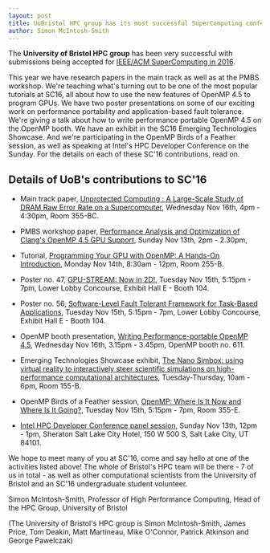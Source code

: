 ```yaml
---
layout: post
title: UoBristol HPC group has its most successful SuperComputing conference ever!
author: Simon McIntosh-Smith
---
```


The **University of Bristol HPC group** has been very successful with submissions being accepted for
[IEEE/ACM SuperComputing in 2016](http://sc16.supercomputing.org).

This year we have research papers in the main track as well as at the PMBS workshop. We're teaching what's turning out to be
one of the most popular tutorials at SC16, all about how to use the new features of OpenMP 4.5 to program GPUs. We have two
poster presentations on some of our exciting work on performance portability and application-based fault tolerance. We're
giving a talk about how to write performance portable OpenMP 4.5 on the OpenMP booth. We have an exhibit in the SC16
Emerging Technologies Showcase. And we're participating in the OpenMP Birds of a Feather session, as well as speaking
at Intel's HPC Developer Conference on the Sunday. For the details on each of these SC'16 contributions, read on.


## Details of UoB's contributions to SC'16

* Main track paper, [Unprotected Computing : A Large-Scale Study of DRAM Raw Error Rate on a Supercomputer](http://sc16.supercomputing.org/presentation/?id=pap607&sess=sess165),
Wednesday Nov 16th, 4pm - 4:30pm, Room 355-BC.

* PMBS workshop paper, [Performance Analysis and Optimization of Clang's OpenMP 4.5 GPU Support](http://sc16.supercomputing.org/presentation/?id=wksp111&sess=sess111),
Sunday Nov 13th, 2pm - 2.30pm, 

* Tutorial, [Programming Your GPU with OpenMP: A Hands-On Introduction](http://sc16.supercomputing.org/presentation/?id=tut137&sess=sess220),
Monday Nov 14th, 8:30am - 12pm, Room 255-B.

* Poster no. 47, [GPU-STREAM: Now in 2D!](http://sc16.supercomputing.org/presentation/?id=post139&sess=sess318),
Tuesday Nov 15th, 5:15pm - 7pm, Lower Lobby Concourse, Exhibit Hall E - Booth 104.

* Poster no. 56, [Software-Level Fault Tolerant Framework for Task-Based Applications](http://sc16.supercomputing.org/presentation/?id=post220&sess=sess318),
Tuesday Nov 15th, 5:15pm - 7pm, Lower Lobby Concourse, Exhibit Hall E - Booth 104.

* OpenMP booth presentation, [Writing Performance-portable OpenMP 4.5](http://openmp.org/wp/),
Wednesday Nov 16th, 3.15pm - 3.45pm, OpenMP booth no. 611.

* Emerging Technologies Showcase exhibit, [The Nano Simbox: using virtual reality to interactively steer scientific simulations on high-performance computational architectures](http://sc16.supercomputing.org/presentation/?id=emt114&sess=sess246),
Tuesday-Thursday, 10am - 6pm, Room 155-B.

* OpenMP Birds of a Feather session, [OpenMP: Where Is It Now and Where Is It Going?](http://sc16.supercomputing.org/presentation/?id=bof113&sess=sess330),
Tuesday Nov 15th, 5:15pm - 7pm, Room 355-E.

* [Intel HPC Developer Conference panel session](http://www.intel.com/content/www/us/en/events/hpcdevcon/overview.html), 
Sunday Nov 13th, 12pm - 1pm, Sheraton Salt Lake City Hotel, 150 W 500 S, Salt Lake City, UT 84101.

We hope to meet many of you at SC'16, come and say hello at one of the activities listed above! The whole of Bristol's HPC team will be there - 7 of us in total - as well as other computational scientists from the University of Bristol and an SC'16 undergraduate student volunteer.

Simon McIntosh-Smith, Professor of High Performance Computing, Head of the HPC Group, University of Bristol

(The University of Bristol's HPC group is Simon McIntosh-Smith, James Price, Tom Deakin, Matt Martineau, Mike O'Connor, Patrick Atkinson and George Pawelczak)

